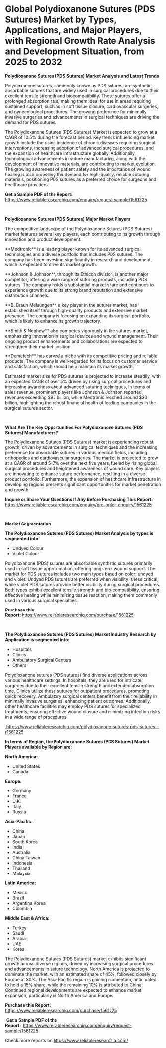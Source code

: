 <p><h1>Global Polydioxanone Sutures (PDS Sutures) Market by Types, Applications, and Major Players, with Regional Growth Rate Analysis and Development Situation, from 2025 to 2032</h1></p><p><strong>Polydioxanone Sutures (PDS Sutures) Market Analysis and Latest Trends</strong></p>
<p><p>Polydioxanone sutures, commonly known as PDS sutures, are synthetic, absorbable sutures that are widely used in surgical procedures due to their excellent tensile strength and biocompatibility. These sutures offer a prolonged absorption rate, making them ideal for use in areas requiring sustained support, such as in soft tissue closure, cardiovascular surgeries, and gynecological procedures. The growing preference for minimally invasive surgeries and advancements in surgical techniques are driving the demand for PDS sutures.</p><p>The Polydioxanone Sutures (PDS Sutures) Market is expected to grow at a CAGR of 10.5% during the forecast period. Key trends influencing market growth include the rising incidence of chronic diseases requiring surgical interventions, increasing adoption of advanced surgical procedures, and the expansion of healthcare infrastructure globally. Additionally, technological advancements in suture manufacturing, along with the development of innovative materials, are contributing to market evolution. The growing awareness of patient safety and the importance of wound healing is also propelling the demand for high-quality, reliable suturing materials, positioning PDS sutures as a preferred choice for surgeons and healthcare providers.</p></p>
<p><strong>Get a Sample PDF of the Report:&nbsp;</strong> <a href="https://www.reliableresearchiq.com/enquiry/request-sample/1561225?utm_campaign=2593&utm_medium=2&utm_source=Github&utm_content=ia&utm_term=04032025&utm_id=polydioxanone-sutures-pds-sutures">https://www.reliableresearchiq.com/enquiry/request-sample/1561225</a></p>
<p>&nbsp;</p>
<p><strong>Polydioxanone Sutures (PDS Sutures) Major Market Players</strong></p>
<p><p>The competitive landscape of the Polydioxanone Sutures (PDS Sutures) market features several key players, each contributing to its growth through innovation and product development. </p><p>**Medtronic** is a leading player known for its advanced surgical technologies and a diverse portfolio that includes PDS sutures. The company has been investing significantly in research and development, which is expected to drive its market growth.</p><p>**Johnson & Johnson**, through its Ethicon division, is another major competitor, offering a wide range of suturing products, including PDS sutures. The company holds a substantial market share and continues to experience growth due to its strong brand reputation and extensive distribution channels.</p><p>**B. Braun Melsungen**, a key player in the sutures market, has established itself through high-quality products and extensive market presence. The company is focusing on expanding its surgical portfolio, which is likely to enhance its growth trajectory.</p><p>**Smith & Nephew** also competes vigorously in the sutures market, emphasizing innovation in surgical devices and wound management. Their ongoing product enhancements and collaborations are expected to strengthen their market position.</p><p>**Demetech** has carved a niche with its competitive pricing and reliable products. The company is well-regarded for its focus on customer service and satisfaction, which should help maintain its market growth.</p><p>Estimated market size for PDS sutures is projected to increase steadily, with an expected CAGR of over 5% driven by rising surgical procedures and increasing awareness about advanced suturing techniques. In terms of sales revenue, prominent players like Johnson & Johnson reported revenues exceeding $95 billion, while Medtronic reached around $30 billion, highlighting the robust financial health of leading companies in the surgical sutures sector.</p></p>
<p>&nbsp;</p>
<p><strong>What Are The Key Opportunities For Polydioxanone Sutures (PDS Sutures) Manufacturers?</strong></p>
<p><p>The Polydioxanone Sutures (PDS Sutures) market is experiencing robust growth, driven by advancements in surgical techniques and the increasing preference for absorbable sutures in various medical fields, including orthopedics and cardiovascular surgeries. The market is projected to grow at a CAGR of around 5-7% over the next five years, fueled by rising global surgical procedures and heightened awareness of wound care. Key players are innovating to enhance suture performance, resulting in a diverse product portfolio. Furthermore, the expansion of healthcare infrastructure in developing regions presents significant opportunities for market penetration and growth.</p></p>
<p><strong>Inquire or Share Your Questions If Any Before Purchasing This Report:</strong> <a href="https://www.reliableresearchiq.com/enquiry/pre-order-enquiry/1561225?utm_campaign=2593&utm_medium=2&utm_source=Github&utm_content=ia&utm_term=04032025&utm_id=polydioxanone-sutures-pds-sutures">https://www.reliableresearchiq.com/enquiry/pre-order-enquiry/1561225</a></p>
<p>&nbsp;</p>
<p><strong>Market Segmentation</strong></p>
<p><strong>The Polydioxanone Sutures (PDS Sutures) Market Analysis by types is segmented into:</strong></p>
<p><ul><li>Undyed Colour</li><li>Violet Colour</li></ul></p>
<p><p>Polydioxanone (PDS) sutures are absorbable synthetic sutures primarily used in soft tissue approximation, offering long-term wound support. The market for PDS sutures includes two main types based on color: undyed and violet. Undyed PDS sutures are preferred when visibility is less critical, while violet PDS sutures provide better visibility during surgical procedures. Both types exhibit excellent tensile strength and bio-compatibility, ensuring effective healing while minimizing tissue reaction, making them commonly used in various surgical specialties.</p></p>
<p><strong>Purchase this Report:&nbsp;</strong><a href="https://www.reliableresearchiq.com/purchase/1561225?utm_campaign=2593&utm_medium=2&utm_source=Github&utm_content=ia&utm_term=04032025&utm_id=polydioxanone-sutures-pds-sutures">https://www.reliableresearchiq.com/purchase/1561225</a></p>
<p>&nbsp;</p>
<p><strong>The Polydioxanone Sutures (PDS Sutures) Market Industry Research by Application is segmented into:</strong></p>
<p><ul><li>Hospitals</li><li>Clinics</li><li>Ambulatory Surgical Centers</li><li>Others</li></ul></p>
<p><p>Polydioxanone sutures (PDS sutures) find diverse applications across various healthcare settings. In hospitals, they are used for intricate surgeries due to their excellent tensile strength and extended absorption time. Clinics utilize these sutures for outpatient procedures, promoting quick recovery. Ambulatory surgical centers benefit from their reliability in minimally invasive surgeries, enhancing patient outcomes. Additionally, other healthcare facilities may employ PDS sutures for specialized treatments, ensuring effective wound closure and minimizing infection risks in a wide range of procedures.</p></p>
<p><a href="https://www.reliableresearchiq.com/polydioxanone-sutures-pds-sutures--r1561225?utm_campaign=2593&utm_medium=2&utm_source=Github&utm_content=ia&utm_term=04032025&utm_id=polydioxanone-sutures-pds-sutures">&nbsp;https://www.reliableresearchiq.com/polydioxanone-sutures-pds-sutures--r1561225</a></p>
<p><strong>In terms of Region, the Polydioxanone Sutures (PDS Sutures) Market Players available by Region are:</strong></p>
<p>
    <p> <strong> North America: </strong>
        <ul>
            <li>United States</li>
            <li>Canada</li>
        </ul>
        </p> 
    <p> <strong> Europe: </strong>
        <ul>
            <li>Germany</li>
            <li>France</li>
            <li>U.K.</li>
            <li>Italy</li>
            <li>Russia</li>
        </ul>
        </p> 
    <p> <strong> Asia-Pacific: </strong>
        <ul>
            <li>China</li>
            <li>Japan</li>
            <li>South Korea</li>
            <li>India</li>
            <li>Australia</li>
            <li>China Taiwan</li>
            <li>Indonesia</li>
            <li>Thailand</li>
            <li>Malaysia</li>
        </ul>
        </p> 
    <p> <strong> Latin America: </strong>
        <ul>
            <li>Mexico</li>
            <li>Brazil</li>
            <li>Argentina Korea</li>
            <li>Colombia</li>
        </ul>
        </p> 
    <p> <strong> Middle East & Africa: </strong>
        <ul>
            <li>Turkey</li>
            <li>Saudi</li>
            <li>Arabia</li>
            <li>UAE</li>
            <li>Korea</li>
        </ul>
    </p>
    </p>
<p><p>The Polydioxanone Sutures (PDS Sutures) market exhibits significant growth across diverse regions, driven by increasing surgical procedures and advancements in suture technology. North America is projected to dominate the market, with an estimated share of 45%, followed closely by Europe at 30%. The Asia-Pacific region is gaining momentum, anticipated to hold a 15% share, while the remaining 10% is attributed to China. Continued regional developments are expected to enhance market expansion, particularly in North America and Europe.</p></p>
<p><strong>Purchase this Report: </strong><a href="https://www.reliableresearchiq.com/purchase/1561225?utm_campaign=2593&utm_medium=2&utm_source=Github&utm_content=ia&utm_term=04032025&utm_id=polydioxanone-sutures-pds-sutures">https://www.reliableresearchiq.com/purchase/1561225</a></p>
<p>&nbsp;<strong>Get a Sample PDF of the Report:&nbsp;&nbsp;</strong><a href="https://www.reliableresearchiq.com/enquiry/request-sample/1561225?utm_campaign=2593&utm_medium=2&utm_source=Github&utm_content=ia&utm_term=04032025&utm_id=polydioxanone-sutures-pds-sutures">https://www.reliableresearchiq.com/enquiry/request-sample/1561225</a></p>
<p><strong></strong></p>
<p>Check more reports on <a href="https://www.reliableresearchiq.com/?utm_campaign=2593&utm_medium=2&utm_source=Github&utm_content=ia&utm_term=04032025&utm_id=polydioxanone-sutures-pds-sutures">https://www.reliableresearchiq.com/</a></p>